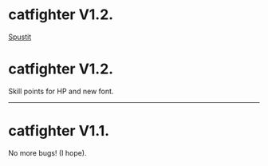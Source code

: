 # catfighter V1.2.
[Spustit](https://OreonCZ.github.io/catfighter/)

<h1>catfighter V1.2.</h2>
<p>Skill points for HP and new font.</p>
<hr>
<h1>catfighter V1.1.</h2>
<p>No more bugs! (I hope).</p>
